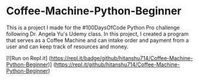 # Coffee-Machine-Python-Beginner
This is a project I made for the #100DaysOfCode Python Pro challenge 
following Dr. Angela Yu's Udemy class. In this project,
I created a program that serves as a Coffee Machine and can intake
order and payment from a user and can keep track of resources and money. 

[![Run on Repl.it]
(https://repl.it/badge/github/hitanshu714/Coffee-Machine-Python-Beginner)]
(https://repl.it/github/hitanshu714/Coffee-Machine-Python-Beginner)
